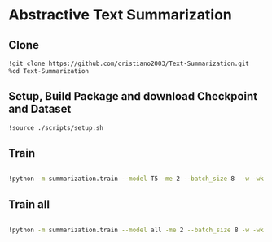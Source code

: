# Abstractive Text Summarization



## Clone

```bash
!git clone https://github.com/cristiano2003/Text-Summarization.git
%cd Text-Summarization
```

## Setup, Build Package and download Checkpoint and Dataset 

```bash
!source ./scripts/setup.sh
```

## Train

```bash

!python -m summarization.train --model T5 -me 2 --batch_size 8  -w -wk {wandb_key}

```

## Train all

```bash

!python -m summarization.train --model all -me 2 --batch_size 8 -w -wk {wandb_key}

```




                       